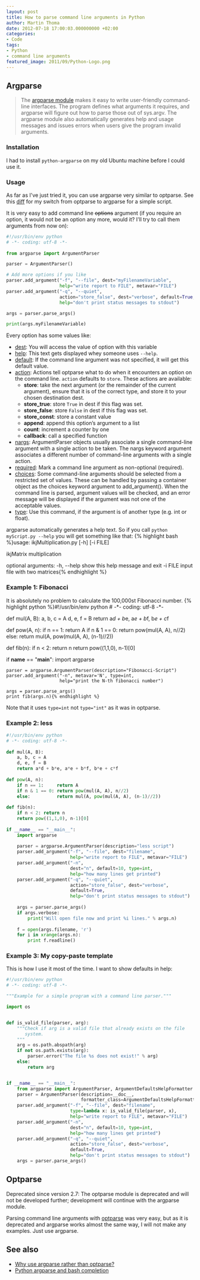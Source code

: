 ```yaml
---
layout: post
title: How to parse command line arguments in Python
author: Martin Thoma
date: 2012-07-18 17:00:03.000000000 +02:00
categories:
- Code
tags:
- Python
- command line arguments
featured_image: 2011/09/Python-Logo.png
---
```

<h2>Argparse</h2>
<blockquote>The <a href="http://docs.python.org/library/argparse.html">argparse module</a> makes it easy to write user-friendly command-line interfaces. The program defines what arguments it requires, and argparse will figure out how to parse those out of sys.argv. The argparse module also automatically generates help and usage messages and issues errors when users give the program invalid arguments.</blockquote>

<h3>Installation</h3>
I had to install <code>python-argparse</code> on my old Ubuntu machine before I could use it.

<h3>Usage</h3>
As far as I've just tried it, you can use argparse very similar to optparse. See this <a href="https://github.com/MartinThoma/matrix-multiplication/commit/7af938c54fd2effee3efe74352b76f01d2e817e5#Python/ikjMultiplication.py">diff</a> for my switch from optparse to argparse for a simple script.

It is very easy to add command line <del>options</del> argument (if you require an option, it would not be an option any more, would it? I'll try to call them arguments from now on):

```python
#!/usr/bin/env python
# -*- coding: utf-8 -*-
 
from argparse import ArgumentParser

parser = ArgumentParser()

# Add more options if you like
parser.add_argument("-f", "--file", dest="myFilenameVariable",
                    help="write report to FILE", metavar="FILE")
parser.add_argument("-q", "--quiet",
                    action="store_false", dest="verbose", default=True,
                    help="don't print status messages to stdout")

args = parser.parse_args()

print(args.myFilenameVariable)
```

Every option has some values like:
<ul>
  <li><a href="http://docs.python.org/library/argparse.html#dest">dest</a>: You will access the value of option with this variable</li>
  <li><a href="http://docs.python.org/library/argparse.html#help">help</a>: This text gets displayed whey someone uses <code>--help</code>.</li>
  <li><a href="http://docs.python.org/library/argparse.html#default">default</a>: If the command line argument was not specified, it will get this default value.</li>
  <li><a href="http://docs.python.org/library/argparse.html#action">action</a>: Actions tell optparse what to do when it encounters an option on the command line. <code>action</code> defaults to <code>store</code>. These actions are available:
    <ul>
      <li><strong>store</strong>: take the next argument (or the remainder of the current argument), ensure that it is of the correct type, and store it to your chosen destination dest.</li>
      <li><strong>store_true</strong>: store <code>True</code> in dest if this flag was set.</li>
      <li><strong>store_false</strong>: store <code>False</code> in dest if this flag was set.</li>
      <li><strong>store_const</strong>: store a constant value</li>
      <li><strong>append</strong>: append this option&rsquo;s argument to a list</li>
      <li><strong>count</strong>: increment a counter by one</li>
      <li><strong>callback</strong>: call a specified function</li>
    </ul>
  </li>
  <li><a href="http://docs.python.org/library/argparse.html#nargs">nargs</a>: ArgumentParser objects usually associate a single command-line argument with a single action to be taken. The nargs keyword argument associates a different number of command-line arguments with a single action.</li>
  <li><a href="http://docs.python.org/library/argparse.html#required">required</a>: Mark a command line argument as non-optional (required).</li>
  <li><a href="http://docs.python.org/library/argparse.html#choices">choices</a>: Some command-line arguments should be selected from a restricted set of values. These can be handled by passing a container object as the choices keyword argument to add_argument(). When the command line is parsed, argument values will be checked, and an error message will be displayed if the argument was not one of the acceptable values.</li>
  <li><a href="http://docs.python.org/library/argparse.html#type">type</a>: Use this command, if the argument is of another type (e.g. int or float).</li>
</ul>

argparse automatically generates a help text. So if you call <code>python myScript.py --help</code> you will get something like that:
{% highlight bash %}usage: ikjMultiplication.py [-h] [-i FILE]

ikjMatrix multiplication

optional arguments:
  -h, --help  show this help message and exit
  -i FILE     input file with two matrices{% endhighlight %}

<h3>Example 1: Fibonacci</h3>
It is absolutely no problem to calculate the 100,000st Fibonacci number.
{% highlight python %}#!/usr/bin/env python
# -*- coding: utf-8 -*-

def mul(A, B):
    a, b, c = A
    d, e, f = B
    return a*d + b*e, a*e + b*f, b*e + c*f

def pow(A, n):
    if n == 1:     return A
    if n & 1 == 0: return pow(mul(A, A), n//2)
    else:          return mul(A, pow(mul(A, A), (n-1)//2))

def fib(n):
    if n < 2: return n
    return pow((1,1,0), n-1)[0]

if __name__ == "__main__":
    import argparse

    parser = argparse.ArgumentParser(description="Fibonacci-Script")
    parser.add_argument("-n", metavar='N', type=int,
                        help="print the N-th fibonacci number")

    args = parser.parse_args()
    print fib(args.n){% endhighlight %}

Note that it uses <code>type=int</code> not <code>type="int"</code> as it was in optparse. 

<h3>Example 2: less</h3>

```python
#!/usr/bin/env python
# -*- coding: utf-8 -*-
 
def mul(A, B):
    a, b, c = A
    d, e, f = B
    return a*d + b*e, a*e + b*f, b*e + c*f
 
def pow(A, n):
    if n == 1:     return A
    if n & 1 == 0: return pow(mul(A, A), n//2)
    else:          return mul(A, pow(mul(A, A), (n-1)//2))
 
def fib(n):
    if n < 2: return n
    return pow((1,1,0), n-1)[0]
 
if __name__ == "__main__":
    import argparse
 
    parser = argparse.ArgumentParser(description="less script")
    parser.add_argument("-f", "--file", dest="filename",
                        help="write report to FILE", metavar="FILE")
    parser.add_argument("-n", 
                        dest="n", default=10, type=int, 
                        help="how many lines get printed")
    parser.add_argument("-q", "--quiet",
                        action="store_false", dest="verbose",
                        default=True,
                        help="don't print status messages to stdout")
 
    args = parser.parse_args()
    if args.verbose:
        print("Will open file now and print %i lines." % args.n)
       
    f = open(args.filename, 'r')
    for i in xrange(args.n):
        print f.readline()
```

### Example 3: My copy-paste template

This is how I use it most of the time. I want to show defaults in help:

```python
#!/usr/bin/env python
# -*- coding: utf-8 -*-

"""Example for a simple program with a command line parser."""

import os


def is_valid_file(parser, arg):
    """Check if arg is a valid file that already exists on the file
       system.
    """
    arg = os.path.abspath(arg)
    if not os.path.exists(arg):
        parser.error("The file %s does not exist!" % arg)
    else:
        return arg


if __name__ == "__main__":
    from argparse import ArgumentParser, ArgumentDefaultsHelpFormatter
    parser = ArgumentParser(description=__doc__,
                            formatter_class=ArgumentDefaultsHelpFormatter)
    parser.add_argument("-f", "--file", dest="filename",
                        type=lambda x: is_valid_file(parser, x),
                        help="write report to FILE", metavar="FILE")
    parser.add_argument("-n",
                        dest="n", default=10, type=int, 
                        help="how many lines get printed")
    parser.add_argument("-q", "--quiet",
                        action="store_false", dest="verbose",
                        default=True,
                        help="don't print status messages to stdout")
    args = parser.parse_args()
```


<h2>Optparse</h2>
<div class="info">Deprecated since version 2.7: The optparse module is deprecated and will not be developed further; development will continue with the argparse module.</div>

Parsing command line arguments with <a href="http://docs.python.org/library/optparse.html">optparse</a> was very easy, but as it is deprecated and argparse works almost the same way, I will not make any examples. Just use argparse.

<h2>See also</h2>
<ul>
  <li><a href="http://stackoverflow.com/q/3217673/562769">Why use argparse rather than optparse?</a></li>
  <li><a href="http://stackoverflow.com/q/8387924/562769">Python argparse and bash completion</a></li>
</ul>
